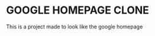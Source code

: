 GOOGLE HOMEPAGE CLONE
=====================
This is a project made to look like the google homepage
